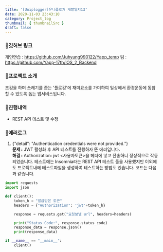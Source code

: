 ```yaml
---
title: '[Uniplogger]유니플로거 개발일지13'
date: 2020-11-03 23:43:10
category: Project_log
thumbnail: { thumbnailSrc }
draft: false
---
```

### 🎯깃허브 링크 
개인연습 : https://github.com/Juhyung990122/Yapp_temp
팀 : https://github.com/Yapp-17th/iOS_2_Backend

### 🎯프로젝트 소개 
조깅을 하며 쓰레기를 줍는 '플로깅'에 재미요소를 가미하여 
일상에서 환경운동에 동참할 수 있도록 돕는 앱서비스입니다.

### 🎯진행내역
- REST API 테스트 및 수정

### 🎯에러로그
1. {"detail": "Authentication credentials were not provided."}<br>
**문제 :** JWT 활성화 후 API 테스트를 진행하자 뜬 에러입니다.<br>
**해결 :** Authorization: jwt <사용자토큰>을 헤더에 넣고 전송하니 정상적으로 작동되었습니다.
테스트에는 Insomnia라는 REST API 테스트 툴을 사용했지만 
이외에도 프로젝트내에 테스트파일을 생성하여 테스트하는 방법도 있습니다. 코드는 다음과 같습니다.
```python
import requests
import json

def client():    
    token_h = "발급받은 토큰"
    headers = {"Authorization": 'jwt'+token_h}

    response = requests.get("요청보낼 url", headers=headers)

    print("Status Code:", response.status_code)
    response_data = response.json()
    print(response_data)

if __name__ == "__main__":
    client()
```
